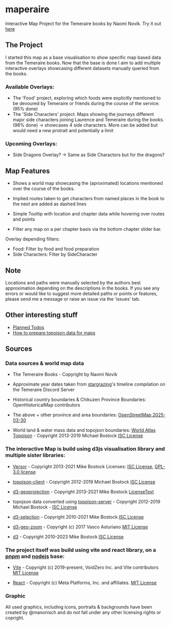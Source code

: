 # maperaire
Interactive Map Project for the Temeraire books by Naomi Novik.
Try it out [here](https://manonisch.github.io/maperaire/)

## The Project
I started this map as a base visualisation to show specific map based data from the Temeraire books. Now that the base is done I aim to add multiple interactive overlays showcasing different datasets manually queried from the books. 

### Available Overlays: 
- The 'Food' project, exploring which foods were explicitly mentioned to be devoured by Temeraire or friends during the course of the service. (95% done)
- The 'Side Characters' project. Maps showing the journeys different major side characters joining Laurence and Temeraire during the books. (98% done) -> showcases 4 side characters. More can be added but would need a new protrait and potentially a limit

### Upcoming Overlays:
- Side Dragons Overlay? -> Same as Side Charactors but for the dragons?

## Map Features
- Shows a world map showcasing the (aproximated) locations mentioned over the course of the books.
- Implied routes taken to get characters from named places in the book to the next are added as dashed lines
- Simple Tooltip with location and chapter data while hovering over routes and points

- Filter any map on a per chapter basis via the bottom chapter slider bar.

Overlay depending filters:
- Food: Filter by food and food preparation
- Side Characters: Filter by SideCharacter

## Note

Locations and paths were manually selected by the authors best approximation depending on the descriptions in the books. If you see any errors or would like to suggest more detailed paths or points or features, please send me a message or raise an issue via the 'issues' tab.

## Other interesting stuff

* [Planned Todos](OPENISSUES.md)
* [How to prepare topojson data for maps](TECHNOTES.md)

## Sources

### Data sources & world map data

- The Temeraire Books - Copyright by Naomi Novik
- Approximate year dates taken from [stargrazing](https://archiveofourown.org/users/stargrazing/pseuds/stargrazing)'s timeline compilation on the Temeraire Discord Server

- Historical country boundaries & Chikuzen Province Boundaries: OpenHistoricalMap contributors
- The above + other province and area boundaries:
        [OpenStreetMap 2025-03-30](https://www.openstreetmap.org/copyright)
        
- World land & water mass data and topojson boundaries:
        [World Atlas Topojson](https://github.com/topojson/world-atlas) - Copyright 2013-2019 Michael Bostock
        [ISC License](https://github.com/topojson/world-atlas?tab=ISC-1-ov-file)

### The interactive Map is build using d3js visualisation library and multiple sister libraries:

  - [Versor](https://github.com/d3/versor) - Copyright 2013-2021 Mike Bostock 
        Licenses: [ISC License](https://github.com/d3/versor?tab=ISC-1-ov-file), [GPL-3.0 license](https://github.com/d3/versor?tab=GPL-3.0-2-ov-file)
      
  - [topojson-client](https://github.com/topojson/topojson-client) - Copyright 2012-2019 Michael Bostock
        [ISC License](https://github.com/topojson/topojson-client?tab=ISC-1-ov-file)
      
  - [d3-geoprojection](https://github.com/d3/d3-geoprojection) - Copyright 2013-2021 Mike Bostock
        [LicenseText](https://github.com/d3/d3-geo-projection?tab=License-1-ov-file#)
      
  -  topojson data converted using [topojson-server](https://github.com/topojson/topojson-server) - Copyright 2012-2019 Michael Bostock - 
        [ISC License](https://github.com/topojson/topojson-server?tab=ISC-1-ov-file)
      
  - [d3-selection](https://github.com/d3/d3-selection) - Copyright 2010-2021 Mike Bostock
        [ISC License](https://github.com/d3/d3-selection?tab=ISC-1-ov-file#)
      
  - [d3-geo-zoom](https://github.com/vasturiano/d3-geo-zoom) - Copyright (c) 2017 Vasco Asturiano
        [MIT License](https://github.com/vasturiano/d3-geo-zoom?tab=MIT-1-ov-file#)
      
  - [d3](https://github.com/d3/d3) - Copyright 2010-2023 Mike Bostock
        [ISC License](https://github.com/d3/d3?tab=ISC-1-ov-file#)
      

### The project itself was build using vite and react library, on a [pnpm](https://github.com/pnpm/pnpm) and [nodejs](https://github.com/nodejs/node) base:
  -  [Vite](https://github.com/vitejs/vite) - Copyright (c) 2019-present, VoidZero Inc. and Vite contributors
        [MIT License](https://github.com/vitejs/vite?tab=MIT-1-ov-file#)
      
  - [React](https://github.com/facebook/react) - Copyright (c) Meta Platforms, Inc. and affiliates.
        [MIT License](https://github.com/facebook/react?tab=MIT-1-ov-file#)
      
### Graphic

All used graphics, including icons, portraits & backgrounds have been created by @manonisch and do not fall under any other licensing rights or copright.
